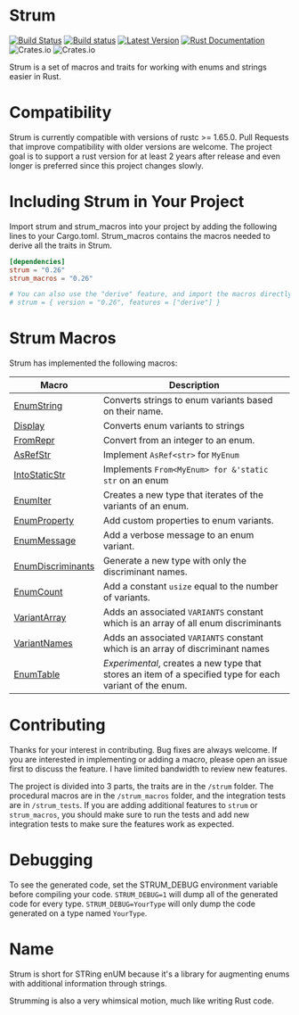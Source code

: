 # Strum

[![Build Status](https://travis-ci.com/Peternator7/strum.svg?branch=master)](https://travis-ci.com/Peternator7/strum)
[![Build status](https://ci.appveyor.com/api/projects/status/ji4f6n2m5lvu11xt?svg=true)](https://ci.appveyor.com/project/Peternator7/strum)
[![Latest Version](https://img.shields.io/crates/v/strum.svg)](https://crates.io/crates/strum)
[![Rust Documentation](https://docs.rs/strum/badge.svg)](https://docs.rs/strum)
![Crates.io](https://img.shields.io/crates/l/strum)
![Crates.io](https://img.shields.io/crates/d/strum)

Strum is a set of macros and traits for working with enums and strings easier in Rust.

# Compatibility

Strum is currently compatible with versions of rustc >= 1.65.0. Pull Requests that improve compatibility with older
versions are welcome. The project goal is to support a rust version for at least 2 years after release 
and even longer is preferred since this project changes slowly.

# Including Strum in Your Project

Import strum and strum_macros into your project by adding the following lines to your
Cargo.toml. Strum_macros contains the macros needed to derive all the traits in Strum.

```toml
[dependencies]
strum = "0.26"
strum_macros = "0.26"

# You can also use the "derive" feature, and import the macros directly from "strum"
# strum = { version = "0.26", features = ["derive"] }
```

# Strum Macros

Strum has implemented the following macros:

| Macro | Description |
| --- | ----------- |
| [EnumString] | Converts strings to enum variants based on their name. |
| [Display] | Converts enum variants to strings |
| [FromRepr] | Convert from an integer to an enum. |
| [AsRefStr] | Implement `AsRef<str>` for `MyEnum` |
| [IntoStaticStr] | Implements `From<MyEnum> for &'static str` on an enum |
| [EnumIter] | Creates a new type that iterates of the variants of an enum. |
| [EnumProperty] | Add custom properties to enum variants. |
| [EnumMessage] | Add a verbose message to an enum variant. |
| [EnumDiscriminants] | Generate a new type with only the discriminant names. |
| [EnumCount] | Add a constant `usize` equal to the number of variants. |
| [VariantArray] | Adds an associated `VARIANTS` constant which is an array of all enum discriminants |
| [VariantNames] | Adds an associated `VARIANTS` constant which is an array of discriminant names |
| [EnumTable] | *Experimental*, creates a new type that stores an item of a specified type for each variant of the enum. |

# Contributing

Thanks for your interest in contributing. Bug fixes are always welcome. If you are interested in implementing or
adding a macro, please open an issue first to discuss the feature. I have limited bandwidth to review new features.

The project is divided into 3 parts, the traits are in the
`/strum` folder. The procedural macros are in the `/strum_macros` folder, and the integration tests are
in `/strum_tests`. If you are adding additional features to `strum` or `strum_macros`, you should make sure
to run the tests and add new integration tests to make sure the features work as expected.

# Debugging

To see the generated code, set the STRUM_DEBUG environment variable before compiling your code.
`STRUM_DEBUG=1` will dump all of the generated code for every type. `STRUM_DEBUG=YourType` will
only dump the code generated on a type named `YourType`.

# Name

Strum is short for STRing enUM because it's a library for augmenting enums with additional
information through strings.

Strumming is also a very whimsical motion, much like writing Rust code.

[EnumString]: https://docs.rs/strum_macros/latest/strum_macros/derive.EnumString.html
[Display]: https://docs.rs/strum_macros/latest/strum_macros/derive.Display.html
[AsRefStr]: https://docs.rs/strum_macros/latest/strum_macros/derive.AsRefStr.html
[IntoStaticStr]: https://docs.rs/strum_macros/latest/strum_macros/derive.IntoStaticStr.html
[EnumIter]: https://docs.rs/strum_macros/latest/strum_macros/derive.EnumIter.html
[EnumIs]: https://docs.rs/strum_macros/latest/strum_macros/derive.EnumIs.html
[EnumProperty]: https://docs.rs/strum_macros/latest/strum_macros/derive.EnumProperty.html
[EnumMessage]: https://docs.rs/strum_macros/latest/strum_macros/derive.EnumMessage.html
[EnumDiscriminants]: https://docs.rs/strum_macros/latest/strum_macros/derive.EnumDiscriminants.html
[EnumCount]: https://docs.rs/strum_macros/latest/strum_macros/derive.EnumCount.html
[FromRepr]: https://docs.rs/strum_macros/latest/strum_macros/derive.FromRepr.html
[VariantArray]: https://docs.rs/strum_macros/latest/strum_macros/derive.VariantArray.html
[VariantNames]: https://docs.rs/strum_macros/latest/strum_macros/derive.VariantNames.html
[EnumTable]: https://docs.rs/strum_macros/latest/strum_macros/derive.EnumTable.html
